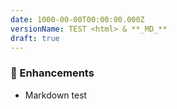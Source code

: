 ```yaml
---
date: 1000-00-00T00:00:00.000Z
versionName: TEST <html> & **_MD_**
draft: true
---
```


### 🚀 Enhancements

- Markdown test
